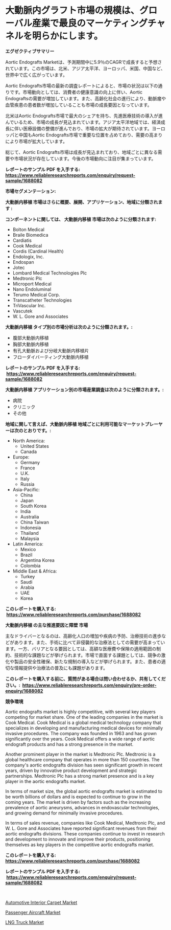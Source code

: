 <p><h1>大動脈内グラフト市場の規模は、グローバル産業で最良のマーケティングチャネルを明らかにします。</h1></p><p><strong>エグゼクティブサマリー</strong></p>
<p><p>Aortic Endografts Marketは、予測期間中に5.9％のCAGRで成長すると予想されています。この市場は、北米、アジア太平洋、ヨーロッパ、米国、中国など、世界中で広く広がっています。</p><p>Aortic Endografts市場の最新の調査レポートによると、市場の状況は以下の通りです。市場動向としては、消費者の健康意識の向上に伴い、Aortic Endograftsの需要が増加しています。また、高齢化社会の進行により、動脈瘤や血管疾患の患者数が増加していることも市場の成長要因となっています。</p><p>北米はAortic Endografts市場で最大のシェアを持ち、先進医療技術の導入が進んでいるため、市場の成長が見込まれています。アジア太平洋地域では、経済成長に伴い医療設備の整備が進んでおり、市場の拡大が期待されています。ヨーロッパと中国もAortic Endografts市場で重要な位置を占めており、需要の高まりにより市場が拡大しています。</p><p>総じて、Aortic Endografts市場は成長が見込まれており、地域ごとに異なる需要や市場状況が存在しています。今後の市場動向に注目が集まっています。</p></p>
<p><strong>レポートのサンプル PDF を入手する: <a href="https://www.reliableresearchreports.com/enquiry/request-sample/1688082">https://www.reliableresearchreports.com/enquiry/request-sample/1688082</a></strong></p>
<p><strong>市場セグメンテーション:</strong></p>
<p><strong> 大動脈内移植 市場はさらに概要、展開、アプリケーション、地域に分類されます :</strong></p>
<p><strong>コンポーネントに関しては、 大動脈内移植 市場は次のように分類されます: &nbsp;</strong></p>
<p><ul><li>Bolton Medical</li><li>Braile Biomedica</li><li>Cardiatis</li><li>Cook Medical</li><li>Cordis (Cardinal Health)</li><li>Endologix, Inc.</li><li>Endospan</li><li>Jotec</li><li>Lombard Medical Technologies Plc</li><li>Medtronic Plc</li><li>Microport Medical</li><li>Nano Endoluminal</li><li>Terumo Medical Corp.</li><li>Transcatheter Technologies</li><li>TriVascular Inc.</li><li>Vascutek</li><li>W. L. Gore and Associates</li></ul></p>
<p><strong> 大動脈内移植 タイプ別の市場分析は次のように分類されます。:</strong></p>
<p><ul><li>腹部大動脈内移植</li><li>胸部大動脈内移植</li><li>有孔大動脈および分岐大動脈内移植片</li><li>フローダイバーティング大動脈内移植</li></ul></p>
<p><strong>レポートのサンプル PDF を入手する: &nbsp;<a href="https://www.reliableresearchreports.com/enquiry/request-sample/1688082">https://www.reliableresearchreports.com/enquiry/request-sample/1688082</a></strong></p>
<p><strong> 大動脈内移植 アプリケーション別の市場産業調査は次のように分類されます。:</strong></p>
<p><ul><li>病院</li><li>クリニック</li><li>その他</li></ul></p>
<p><strong>地域に関して言えば、大動脈内移植 地域ごとに利用可能なマーケットプレーヤーは次のとおりです。:</strong></p>
<p><ul>
    <li>
        North America:
        <ul>
            <li>United States</li>
            <li>Canada</li>
        </ul>
    </li>
    <li>
        Europe:
        <ul>
            <li>Germany</li>
            <li>France</li>
            <li>U.K.</li>
            <li>Italy</li>
            <li>Russia</li>
        </ul>
    </li>
    <li>
        Asia-Pacific:
        <ul>
            <li>China</li>
            <li>Japan</li>
            <li>South Korea</li>
            <li>India</li>
            <li>Australia</li>
            <li>China Taiwan</li>
            <li>Indonesia</li>
            <li>Thailand</li>
            <li>Malaysia</li>
        </ul>
    </li>
    <li>
        Latin America:
        <ul>
            <li>Mexico</li>
            <li>Brazil</li>
            <li>Argentina Korea</li>
            <li>Colombia</li>
        </ul>
    </li>
    <li>
        Middle East & Africa:
        <ul>
            <li>Turkey</li>
            <li>Saudi</li>
            <li>Arabia</li>
            <li>UAE</li>
            <li>Korea</li>
        </ul>
    </li>
    </ul></p>
<p><strong>このレポートを購入する: &nbsp;<a href="https://www.reliableresearchreports.com/purchase/1688082">https://www.reliableresearchreports.com/purchase/1688082</a></strong></p>
<p><strong>大動脈内移植 の主な推進要因と障壁 市場</strong></p>
<p><p>主なドライバーとなるのは、高齢化人口の増加や疾病の予防、治療技術の進歩などがあります。また、手術に比べて非侵襲的な治療法としての需要が高まっています。一方、バリアとなる要因としては、高額な医療費や保険の適用範囲の制約、技術的な課題などが挙げられます。市場で直面する課題としては、競争の激化や製品の安全性確保、新たな規制の導入などが挙げられます。また、患者の適切な情報提供や治療法の普及にも課題があります。</p></p>
<p><strong>このレポートを購入する前に、質問がある場合は問い合わせるか、共有してください。:&nbsp; <a href="https://www.reliableresearchreports.com/enquiry/pre-order-enquiry/1688082">https://www.reliableresearchreports.com/enquiry/pre-order-enquiry/1688082</a></strong></p>
<p><strong>競争環境</strong></p>
<p><p>Aortic endografts market is highly competitive, with several key players competing for market share. One of the leading companies in the market is Cook Medical. Cook Medical is a global medical technology company that specializes in developing and manufacturing medical devices for minimally invasive procedures. The company was founded in 1963 and has grown significantly over the years. Cook Medical offers a wide range of aortic endograft products and has a strong presence in the market.</p><p>Another prominent player in the market is Medtronic Plc. Medtronic is a global healthcare company that operates in more than 150 countries. The company's aortic endografts division has seen significant growth in recent years, driven by innovative product development and strategic partnerships. Medtronic Plc has a strong market presence and is a key player in the aortic endografts market.</p><p>In terms of market size, the global aortic endografts market is estimated to be worth billions of dollars and is expected to continue to grow in the coming years. The market is driven by factors such as the increasing prevalence of aortic aneurysms, advances in endovascular technologies, and growing demand for minimally invasive procedures.</p><p>In terms of sales revenue, companies like Cook Medical, Medtronic Plc, and W. L. Gore and Associates have reported significant revenues from their aortic endografts divisions. These companies continue to invest in research and development to innovate and improve their products, positioning themselves as key players in the competitive aortic endografts market.</p></p>
<p><strong>このレポートを購入する: &nbsp; <a href="https://www.reliableresearchreports.com/purchase/1688082">https://www.reliableresearchreports.com/purchase/1688082</a></strong></p>
<p><strong>レポートのサンプル PDF を入手する: &nbsp;<a href="https://www.reliableresearchreports.com/enquiry/request-sample/1688082">https://www.reliableresearchreports.com/enquiry/request-sample/1688082</a></strong><strong></strong></p>
<p>&nbsp;</p>
<p><p><a href="https://copper-carbon-84f.notion.site/Automotive-Interior-Carpet-Market-Dynamics-2024-2031-Also-about-Its-Market-Trends-Projections-and-135e8fc511d540769ae994c3b8c70ea1">Automotive Interior Carpet Market</a></p><p><a href="https://circular-yam-9b9.notion.site/Passenger-Aircraft-Market-Size-2024-2031-Global-Industrial-Analysis-Key-Geographical-Regions-Mar-1b64758ba5fd4339bb48dca392eb627b">Passenger Aircraft Market</a></p><p><a href="https://cedar-agate-3da.notion.site/LNG-Truck-Market-Research-Report-Unlocks-Analysis-on-the-Market-Financial-Status-Market-Size-and-M-2e66a8b5262a40c4a97ee56e7ef9603a">LNG Truck Market</a></p></p>